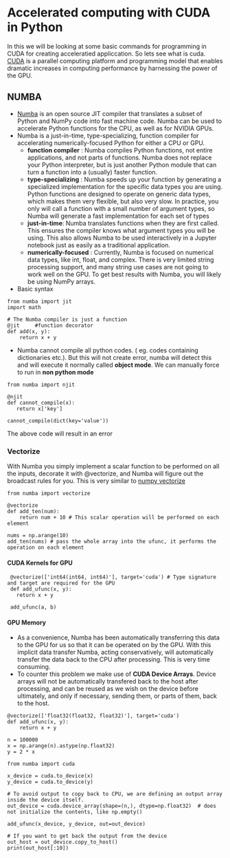# Accelerated computing with CUDA in Python
In this we will be looking at some basic commands for programming in CUDA for creating acceleratied appliccation. So lets see what is cuda.
 [CUDA](https://developer.nvidia.com/cuda-zone) is a parallel computing platform and programming model that enables dramatic increases in computing performance by harnessing the power of the GPU. 
## NUMBA
- [Numba](http://numba.pydata.org/) is an open source JIT compiler that translates a subset of Python and NumPy code into fast machine code.  Numba can be used to accelerate Python functions for the CPU, as well as for NVIDIA GPUs. 
- Numba is a just-in-time, type-specializing, function compiler for accelerating numerically-focused Python for either a CPU or GPU.
   - **function compiler** : Numba compiles Python functions, not entire applications, and not parts of functions. Numba does not replace your Python interpreter, but is just another Python module that can turn a function into a (usually) faster function.
   - **type-specializing** : Numba speeds up your function by generating a specialized implementation for the specific data types you are using. Python functions are designed to operate on generic data types, which makes them very flexible, but also very slow. In practice, you only will call a function with a small number of argument types, so Numba will generate a fast implementation for each set of types
   - **just-in-time**: Numba translates functions when they are first called. This ensures the compiler knows what argument types you will be using. This also allows Numba to be used interactively in a Jupyter notebook just as easily as a traditional application.
   - **numerically-focused** : Currently, Numba is focused on numerical data types, like int, float, and complex. There is very limited string processing support, and many string use cases are not going to work well on the GPU. To get best results with Numba, you will likely be using NumPy arrays.
- Basic syntax

```
from numba import jit
import math

# The Numba compiler is just a function
@jit     #function decorator
def add(x, y):
    return x + y
  ```
  - Numba cannot compile all python codes. ( eg. codes containing dictionaries etc.). But this will not create error, numba will detect this and will execute it normally called **object mode**. We can manually force to run in **non python mode**
 ```
 from numba import njit

@njit
def cannot_compile(x):
    return x['key']

cannot_compile(dict(key='value'))
```
The above code will result in an error

### Vectorize
With Numba you simply implement a scalar function to be performed on all the inputs, decorate it with @vectorize, and Numba will figure out the broadcast rules for you.
This is very similar to [numpy vectorize](https://numpy.org/doc/stable/reference/generated/numpy.vectorize.html?highlight=vectorize#numpy.vectorize)
```
from numba import vectorize

@vectorize
def add_ten(num):
    return num + 10 # This scalar operation will be performed on each element

nums = np.arange(10)
add_ten(nums) # pass the whole array into the ufunc, it performs the operation on each element
```
#### **CUDA Kernels for GPU**
```
 @vectorize(['int64(int64, int64)'], target='cuda') # Type signature and target are required for the GPU
 def add_ufunc(x, y):
   return x + y

 add_ufunc(a, b)
```
#### GPU Memory
- As a convenience, Numba has been automatically transferring this data to the GPU for us so that it can be operated on by the GPU. With this implicit data transfer Numba, acting conservatively, will automatically transfer the data back to the CPU after processing. This is very time consuming.
- To counter this problem we make use of **CUDA Device Arrays**. Device arrays will not be automatically transfered back to the host after processing, and can be reused as we wish on the device before ultimately, and only if necessary, sending them, or parts of them, back to the host.
```
@vectorize(['float32(float32, float32)'], target='cuda')
def add_ufunc(x, y):
    return x + y

n = 100000
x = np.arange(n).astype(np.float32)
y = 2 * x

from numba import cuda

x_device = cuda.to_device(x)
y_device = cuda.to_device(y)

# To avoid output to copy back to CPU, we are defining an output array inside the device itself.
out_device = cuda.device_array(shape=(n,), dtype=np.float32)  # does not initialize the contents, like np.empty()

add_ufunc(x_device, y_device, out=out_device)

# If you want to get back the output from the device
out_host = out_device.copy_to_host()
print(out_host[:10])
```

  
